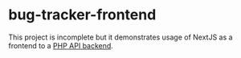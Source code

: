 # bug-tracker-frontend

This project is incomplete but it demonstrates usage of NextJS as a frontend to a [PHP API backend](https://github.com/jamiethomas1/bug-tracker).
